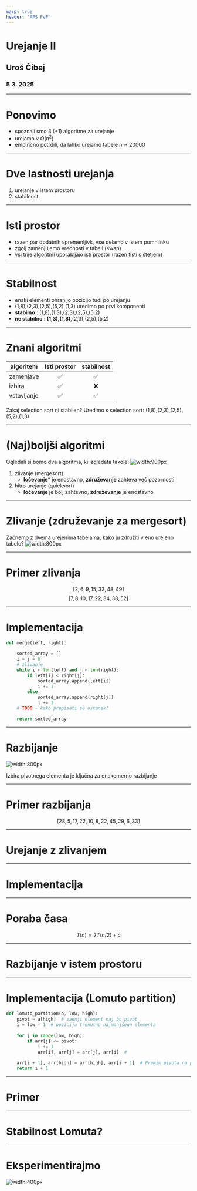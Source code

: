 ```yaml
---
marp: true
header: 'APS PeF'
---
```


# Urejanje II
## Uroš Čibej
### 5.3. 2025

---
# Ponovimo 

- spoznali smo 3 (+1) algoritme za urejanje
- urejamo v $O(n^2)$
- empirično potrdili, da lahko urejamo tabele $n\approx 20000$

---

# Dve lastnosti urejanja

1. urejanje v istem prostoru
2. stabilnost

---

# Isti prostor

- razen par dodatnih spremenljivk, vse delamo v istem pomnilnku
- zgolj zamenjujemo vrednosti v tabeli (swap)
- vsi trije algoritmi uporabljajo isti prostor (razen tisti s štetjem)

---

# Stabilnost

- enaki elementi ohranijo pozicijo tudi po urejanju
- (1,8),(2,3),(2,5),(5,2),(1,3) uredimo po prvi komponenti
- **stabilno** : (1,8),(1,3),(2,3),(2,5),(5,2)
- **ne stabilno** : **(1,3),(1,8)**,(2,3),(2,5),(5,2)



---

#  Znani algoritmi

| algoritem  | Isti prostor | stabilnost |
|--------------------|:--------:|:--------:|
| zamenjave      | ✅       | ✅       |
| izbira    | ✅       | ❌       |
| vstavljanje   | ✅       | ✅       |

Zakaj selection sort ni stabilen?
Uredimo s selection sort: (1,8),(2,3),(2,5),(5,2),(1,3)

---
# (Naj)boljši algoritmi
Ogledali si bomo dva algoritma, ki izgledata takole:
![width:900px](../img/p3-01.png)


1. zlivanje (mergesort)
	- **ločevanje*** je enostavno, **združevanje** zahteva več pozornosti
2. hitro urejanje (quicksort)
	- **ločevanje** je bolj zahtevno, **združevanje** je enostavno
---
# Zlivanje (združevanje za mergesort)

Začnemo z dvema urejenima tabelama, kako ju združiti v eno urejeno tabelo?
![width:800px](../img/p3-02.png)


---
# Primer zlivanja
$$[2,6,9,15,33,48,49]$$
$$[7,8,10,17,22,34,38,52]$$


---
# Implementacija
```python
def merge(left, right):

    sorted_array = []
    i = j = 0
    # zlivanje
    while i < len(left) and j < len(right):
        if left[i] < right[j]:
            sorted_array.append(left[i])
            i += 1
        else:
            sorted_array.append(right[j])
            j += 1
	# TODO - kako prepisati še ostanek?

    return sorted_array
```
---
# Razbijanje
![width:800px](../img/p3-03.png)

Izbira pivotnega elementa je ključna za enakomerno razbijanje

---
# Primer razbijanja
$$[28,5,17,22,10,8,22,45,29,6,33]$$

---
# Urejanje z zlivanjem


---
# Implementacija

---
#  Poraba časa

$$T(n) = 2T(n/2)+c$$

---
# Razbijanje v istem prostoru



---
# Implementacija (Lomuto partition)

```python
def lomuto_partition(a, low, high):
    pivot = a[high]  # zadnji element naj bo pivot
    i = low - 1  # pozicija trenutno najmanjšega elementa
    
    for j in range(low, high):
        if arr[j] <= pivot:
            i += 1
            arr[i], arr[j] = arr[j], arr[i]  # 
    
    arr[i + 1], arr[high] = arr[high], arr[i + 1]  # Premik pivota na pravo mesto
    return i + 1
```
---
# Primer

$$$$

---
# Stabilnost Lomuta?

---
# Eksperimentirajmo

![width:400px](../img/p2-03.png)
